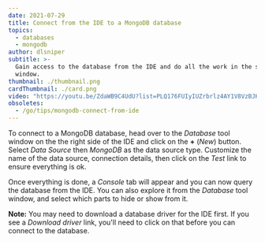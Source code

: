 ```yaml
---
date: 2021-07-29
title: Connect from the IDE to a MongoDB database
topics:
  - databases
  - mongodb
author: dlsniper
subtitle: >-
  Gain access to the database from the IDE and do all the work in the same
  window.
thumbnail: ./thumbnail.png
cardThumbnail: ./card.png
video: "https://youtu.be/ZdaWB9C4UdU?list=PLQ176FUIyIUZrbrlz4AY1V8VzBJKZyVlW"
obsoletes:
  - /go/tips/mongodb-connect-from-ide
---
```


To connect to a MongoDB database, head over to the _Database_ tool window on the the right side of the IDE and click on the **+** (_New_) button. Select _Data Source_ then _MongoDB_ as the data source type. Customize the name of the data source, connection details, then click on the _Test_ link to ensure everything is ok.

Once everything is done, a _Console_ tab will appear and you can now query the database from the IDE. You can also explore it from the _Database_ tool window, and select which parts to hide or show from it.

**Note:** You may need to download a database driver for the IDE first. If you see a _Download driver_ link, you'll need to click on that before you can connect to the database.
